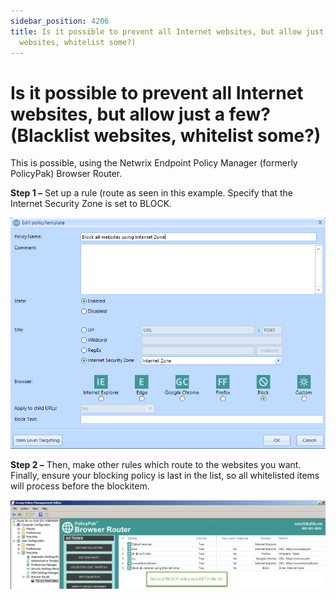 ```yaml
---
sidebar_position: 4206
title: Is it possible to prevent all Internet websites, but allow just a few? (Blacklist
  websites, whitelist some?)
---
```


# Is it possible to prevent all Internet websites, but allow just a few? (Blacklist websites, whitelist some?)

This is possible, using the Netwrix Endpoint Policy Manager (formerly PolicyPak) Browser Router.

**Step 1 –** Set up a rule (route as seen in this example. Specify that the Internet Security Zone is set to BLOCK.

![](../../../../../../static/images/PolicyPak/Content/Resources/Images/BrowserRouter/EditPolicyTemplate/170_1_image001.png)

**Step 2 –** Then, make other rules which route to the websites you want. Finally, ensure your blocking policy is last in the list, so all whitelisted items will process before the blockitem.

![](../../../../../../static/images/PolicyPak/Content/Resources/Images/BrowserRouter/EditPolicyTemplate/170_2_image002.png)
